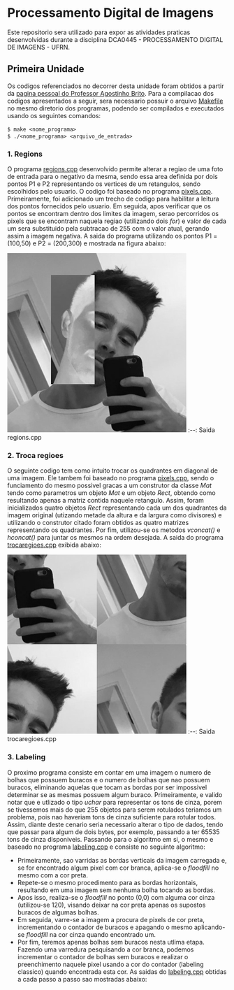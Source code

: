 # Processamento Digital de Imagens
Este repositorio sera utilizado para expor as atividades praticas desenvolvidas durante a disciplina DCA0445 - PROCESSAMENTO DIGITAL DE IMAGENS - UFRN.
## Primeira Unidade
Os codigos referenciados no decorrer desta unidade foram obtidos a partir da [pagina pessoal do Professor Agostinho Brito](https://agostinhobritojr.github.io/tutorial/pdi/). Para a compilacao dos codigos apresentados a seguir, sera necessario possuir o arquivo [Makefile](/Makefile) no mesmo diretorio dos programas, podendo ser compilados e executados usando os seguintes comandos:
```
$ make <nome_programa>
$ ./<nome_programa> <arquivo_de_entrada>
```
### 1. Regions
O programa [regions.cpp](/regions.cpp) desenvolvido permite alterar a regiao de uma foto de entrada para o negativo da mesma, sendo essa area definida por dois pontos P1 e P2 representando os vertices de um retangulos, sendo escolhidos pelo usuario. O codigo foi baseado no programa [pixels.cpp](https://agostinhobritojr.github.io/tutorial/pdi/exemplos/pixels.cpp). Primeiramente, foi adicionado um trecho de codigo para habilitar a leitura dos pontos fornecidos pelo usuario. Em seguida, apos verificar que os pontos se encontram dentro dos limites da imagem, serao percorridos os pixels que se encontram naquela regiao (utilizando dois *for*) e valor de cada um sera substituido pela subtracao de 255 com o valor atual, gerando assim a imagem negativa. A saida do programa utilizando os pontos P1 = (100,50) e P2 = (200,300) e mostrada na figura abaixo:

![regionssaida.png](/regionssaida.png "Saida regions.cpp")
:--:
Saida regions.cpp

### 2. Troca regioes
O seguinte codigo tem como intuito trocar os quadrantes em diagonal de uma imagem. Ele tambem foi baseado no programa [pixels.cpp](https://agostinhobritojr.github.io/tutorial/pdi/exemplos/pixels.cpp), sendo o funciamento do mesmo possivel gracas a um construtor da classe *Mat* tendo como parametros um objeto *Mat* e um objeto *Rect*, obtendo como resultando apenas a matriz contida naquele retangulo. Assim, foram inicializados quatro objetos *Rect* representando cada um dos quadrantes da imagem original (utizando metade da altura e da largura como divisores) e utilizando o construtor citado foram obtidos as quatro matrizes representando os quadrantes. Por fim, utilizou-se os metodos *vconcat()* e *hconcat()* para juntar os mesmos na ordem desejada. A saida do programa [trocaregioes.cpp](/trocaregioes.cpp) exibida abaixo:

![trocaregioessaida.png](/trocarregioessaida.png "Saida trocaregioes.cpp")
:--:
Saida trocaregioes.cpp

### 3. Labeling
O proximo programa consiste em contar em uma imagem o numero de bolhas que possuem buracos e o numero de bolhas que nao possuem buracos, eliminando aquelas que tocam as bordas por ser impossivel determinar se as mesmas possuem algum buraco. Primeiramente, e valido notar que e utlizado o tipo *uchar* para representar os tons de cinza, porem se tivessemos mais do que 255 objetos para serem rotulados teriamos um problema, pois nao haveriam tons de cinza suficiente para rotular todos. Assim, diante deste cenario seria necessario alterar o tipo de dados, tendo que passar para algum de dois bytes, por exemplo, passando a ter 65535 tons de cinza disponiveis. Passando para o algoritmo em si, o mesmo e baseado no programa [labeling.cpp](https://agostinhobritojr.github.io/tutorial/pdi/exemplos/labeling.cpp) e consiste no seguinte algoritmo:
- Primeiramente, sao varridas as bordas verticais da imagem carregada e, se for encontrado algum pixel com cor branca, aplica-se o *floodfill* no mesmo com a cor preta.
- Repete-se o mesmo procedimento para as bordas horizontais, resultando em uma imagem sem nenhuma bolha tocando as bordas.
- Apos isso, realiza-se o *floodfill* no ponto (0,0) com alguma cor cinza (utilizou-se 120), visando deixar na cor preta apenas os supostos buracos de algumas bolhas.
- Em seguida, varre-se a imagem a procura de pixels de cor preta, incrementando o contador de buracos e apagando o mesmo aplicando-se *floodfill* na cor cinza quando encontrado um.
- Por fim, teremos apenas bolhas sem buracos nesta utlima etapa. Fazendo uma varredura pesquisando a cor branca, podemos incrementar o contador de bolhas sem buracos e realizar o preenchimento naquele pixel usando a cor do contador (labeling classico) quando encontrada esta cor. 
As saidas do [labeling.cpp](/labeling.cpp) obtidas a cada passo a passo sao mostradas abaixo:



